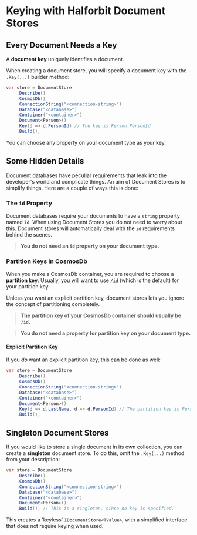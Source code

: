 
# Keying with Halforbit Document Stores

## Every Document Needs a Key

A **document key** uniquely identifies a document. 

When creating a document store, you will specify a document key with the `.Key(...)` builder method:

```cs
var store = DocumentStore
    .Describe()
    .CosmosDb()
    .ConnectionString("<connection-string>")
    .Database("<database>")
    .Container("<container>")
    .Document<Person>()
    .Key(d => d.PersonId) // The key is Person.PersonId
    .Build();
```

You can choose any property on your document type as your key.

## Some Hidden Details

Document databases have peculiar requirements that leak into the developer's world and complicate things. An aim of Document Stores is to simplify things. Here are a couple of ways this is done:

### The `id` Property

Document databases require your documents to have a `string` property named `id`. When using Document Stores you do not need to worry about this. Document stores will automatically deal with the `id` requirements behind the scenes.

> **You do not need an `id` property on your document type.**

### Partition Keys in CosmosDb

When you make a CosmosDb container, you are required to choose a **partition key**. Usually, you will want to use `/id` (which is the default) for your partition key. 

Unless you want an explicit partition key, document stores lets you ignore the concept of partitioning completely.

> **The partition key of your CosmosDb container should usually be `/id`.**

> **You do not need a property for partition key on your document type.**

#### Explicit Partition Key

If you _do_ want an explicit partition key, this can be done as well:

```cs
var store = DocumentStore
    .Describe()
    .CosmosDb()
    .ConnectionString("<connection-string>")
    .Database("<database>")
    .Container("<container>")
    .Document<Person>()
    .Key(d => d.LastName, d => d.PersonId) // The partition key is Person.LastName
    .Build();
```
 
## Singleton Document Stores

If you would like to store a single document in its own collection, you can create a **singleton** document store. To do this, omit the `.Key(...)` method from your description:

```cs
var store = DocumentStore
    .Describe()
    .CosmosDb()
    .ConnectionString("<connection-string>")
    .Database("<database>")
    .Container("<container>")
    .Document<Person>()
    .Build(); // This is a singleton, since no key is specified.
```

This creates a 'keyless' `IDocumentStore<TValue>`, with a simplified interface that does not require keying when used.